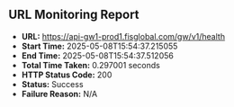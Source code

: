 ## URL Monitoring Report

- **URL:** https://api-gw1-prod1.fisglobal.com/gw/v1/health
- **Start Time:** 2025-05-08T15:54:37.215055
- **End Time:** 2025-05-08T15:54:37.512056
- **Total Time Taken:** 0.297001 seconds
- **HTTP Status Code:** 200
- **Status:** Success
- **Failure Reason:** N/A
